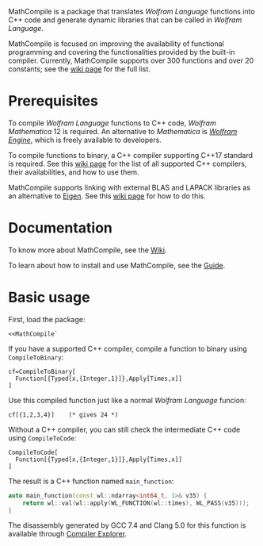 MathCompile is a package that translates *Wolfram Language* functions into C++ code and generate dynamic libraries that can be called in *Wolfram Language*.

MathCompile is focused on improving the availability of functional programming and covering the functionalities provided by the built-in compiler. Currently, MathCompile supports over 300 functions and over 20 constants; see the [wiki page](https://github.com/njpipeorgan/MathCompile/wiki/Compilable-Functions) for the full list. 

# Prerequisites

To compile *Wolfram Language* functions to C++ code, *Wolfram Mathematica* 12 is required. An alternative to *Mathematica* is [*Wolfram Engine*](https://www.wolfram.com/engine/), which is freely available to developers.

To compile functions to binary, a C++ compiler supporting C++17 standard is required. See this [wiki page](https://github.com/njpipeorgan/MathCompile/wiki/Prerequisites-for-C-Compiler) for the list of all supported C++ compilers, their availabilities, and how to use them. 

MathCompile supports linking with external BLAS and LAPACK libraries as an alternative to [Eigen](http://eigen.tuxfamily.org). See this [wiki page](https://github.com/njpipeorgan/MathCompile/wiki/Guide#external-blas-and-lapack) for how to do this.

# Documentation

To know more about MathCompile, see the [Wiki](https://github.com/njpipeorgan/MathCompile/wiki).

To learn about how to install and use MathCompile, see the [Guide](https://github.com/njpipeorgan/MathCompile/wiki/Guide).

# Basic usage

First, load the package:
```
<<MathCompile`
```
If you have a supported C++ compiler, compile a function to binary using `CompileToBinary`:
```
cf=CompileToBinary[
  Function[{Typed[x,{Integer,1}]},Apply[Times,x]]
]
```
Use this compiled function just like a normal *Wolfram Language* funcion:
```
cf[{1,2,3,4}]    (* gives 24 *)
```

Without a C++ compiler, you can still check the intermediate C++ code using `CompileToCode`:
```
CompileToCode[
  Function[{Typed[x,{Integer,1}]},Apply[Times,x]]
]
```
The result is a C++ function named `main_function`:
```c++
auto main_function(const wl::ndarray<int64_t, 1>& v35) {
    return wl::val(wl::apply(WL_FUNCTION(wl::times), WL_PASS(v35)));
}
```
The disassembly generated by GCC 7.4 and Clang 5.0 for this function is available through [Compiler Explorer](https://godbolt.org/z/g_fNdr).
